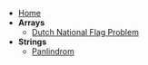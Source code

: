 * [Home](/)
* **Arrays**
    * [Dutch National Flag Problem](arrays/dutch-national-flag.md)
* **Strings**
    * [Panlindrom](strings/panlindrom.md "Panlindrom Problem")